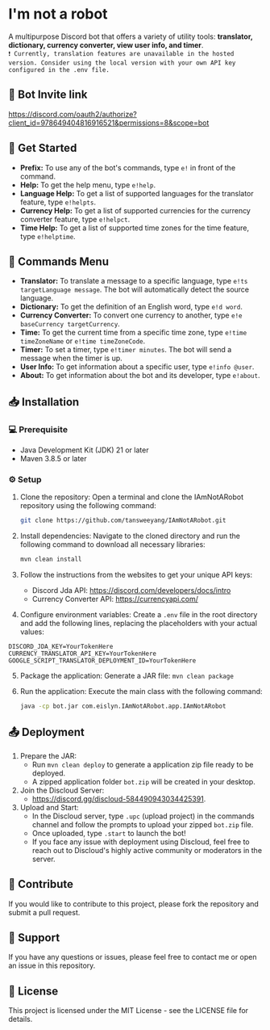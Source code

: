 # I'm not a robot
A multipurpose Discord bot that offers a variety of utility tools: **translator, dictionary, currency converter, view user info, and timer**.\
```❗ Currently, translation features are unavailable in the hosted version. Consider using the local version with your own API key configured in the .env file.```

## 🧷 Bot Invite link
https://discord.com/oauth2/authorize?client_id=978649404816916521&permissions=8&scope=bot

## 👋 Get Started
- **Prefix:** To use any of the bot's commands, type `e!` in front of the command.
- **Help:** To get the help menu, type `e!help`.
- **Language Help:** To get a list of supported languages for the translator feature, type `e!helpts`.
- **Currency Help:** To get a list of supported currencies for the currency converter feature, type `e!helpct`.
- **Time Help:** To get a list of supported time zones for the time feature, type `e!helptime`.

## 🤖 Commands Menu
- **Translator:** To translate a message to a specific language, type `e!ts targetLanguage message`. The bot will automatically detect the source language.
- **Dictionary:** To get the definition of an English word, type `e!d word`.
- **Currency Converter:** To convert one currency to another, type `e!e baseCurrency targetCurrency`.
- **Time:** To get the current time from a specific time zone, type `e!time timeZoneName` or `e!time timeZoneCode`.
- **Timer:** To set a timer, type `e!timer minutes`. The bot will send a message when the timer is up.
- **User Info:** To get information about a specific user, type `e!info @user`.
- **About:** To get information about the bot and its developer, type `e!about`.

## 📥 Installation
### 💻 Prerequisite
- Java Development Kit (JDK) 21 or later
- Maven 3.8.5 or later

### ⚙️ Setup
1. Clone the repository: Open a terminal and clone the IAmNotARobot repository using the following command:
   ```bash 
   git clone https://github.com/tansweeyang/IAmNotARobot.git
   ```
2. Install dependencies: Navigate to the cloned directory and run the following command to download all necessary libraries:
   ```bash
   mvn clean install
   ```
3. Follow the instructions from the websites to get your unique API keys:
   - Discord Jda API: https://discord.com/developers/docs/intro
   - Currency Converter API: https://currencyapi.com/

4. Configure environment variables: Create a ```.env``` file in the root directory and add the following lines, replacing the placeholders with your actual values:
```env
DISCORD_JDA_KEY=YourTokenHere
CURRENCY_TRANSLATOR_API_KEY=YourTokenHere    GOOGLE_SCRIPT_TRANSLATOR_DEPLOYMENT_ID=YourTokenHere
```
   
5. Package the application: Generate a JAR file:
   ```mvn clean package```

6. Run the application: Execute the main class with the following command:
   ```bash
   java -cp bot.jar com.eislyn.IAmNotARobot.app.IAmNotARobot
   ```

## 📤 Deployment
1. Prepare the JAR:
   - Run ```mvn clean deploy``` to generate a application zip file ready to be deployed.
   - A zipped application folder ```bot.zip``` will be created in your desktop.
2. Join the Discloud Server:
   - https://discord.gg/discloud-584490943034425391.
3. Upload and Start:
   - In the Discloud server, type ```.upc``` (upload project) in the commands channel and follow the prompts to upload your zipped ```bot.zip``` file.
   - Once uploaded, type ```.start``` to launch the bot!
   - If you face any issue with deployment using Discloud, feel free to reach out to Discloud's highly active community or moderators in the server.

## 👥 Contribute
If you would like to contribute to this project, please fork the repository and submit a pull request.

## 🦻 Support
If you have any questions or issues, please feel free to contact me or open an issue in this repository.

## 📃 License
This project is licensed under the MIT License - see the LICENSE file for details.
